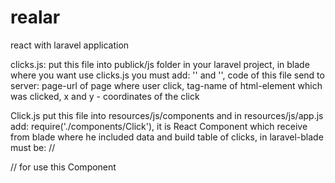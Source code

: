 # realar
react with laravel application


clicks.js:
put this file into publick/js folder in your laravel project,
in blade where you want use clicks.js you must add:
'<meta id="csrf" name="csrf" content="{{csrf_token()}}">'
 and 
'<script src="{{asset('js/clicks.js')}}"></script>',
code of this file send to server:
  page-url of page where user click,
  tag-name of html-element which was clicked,
  x and y - coordinates of the click


Click.js
put this file into resources/js/components
and in resources/js/app.js add: require('./components/Click'),
it is React Component which receive from blade where he included data and build table of clicks,
in laravel-blade must be: //<div id="clicks" class="mt-5" data="{{ $data }}"></div>// for use this Component
